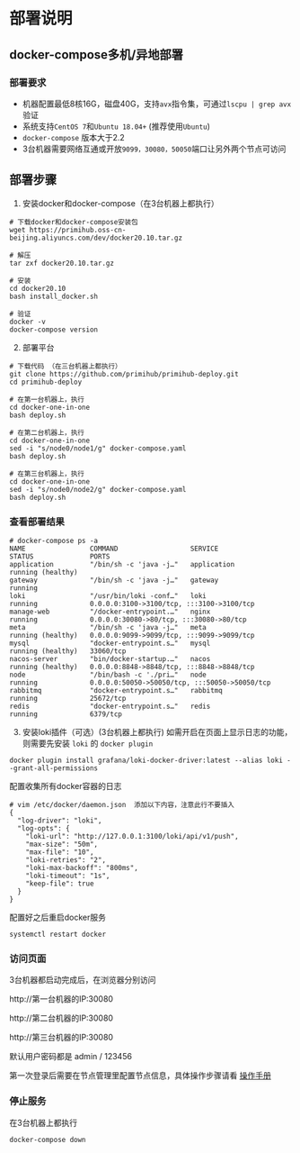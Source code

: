 # 部署说明

## docker-compose多机/异地部署
### 部署要求

* 机器配置最低8核16G，磁盘40G，支持`avx`指令集，可通过`lscpu | grep avx`验证
* 系统支持`CentOS 7`和`Ubuntu 18.04+` (推荐使用`Ubuntu`)
* `docker-compose` 版本大于2.2
* 3台机器需要网络互通或开放`9099，30080，50050`端口让另外两个节点可访问

## 部署步骤

1. 安装docker和docker-compose（在3台机器上都执行）

```shell
# 下载docker和docker-compose安装包
wget https://primihub.oss-cn-beijing.aliyuncs.com/dev/docker20.10.tar.gz

# 解压
tar zxf docker20.10.tar.gz

# 安装
cd docker20.10
bash install_docker.sh

# 验证
docker -v
docker-compose version
```

2. 部署平台 
```shell
# 下载代码 （在三台机器上都执行）
git clone https://github.com/primihub/primihub-deploy.git
cd primihub-deploy

# 在第一台机器上，执行
cd docker-one-in-one
bash deploy.sh

# 在第二台机器上，执行
cd docker-one-in-one
sed -i "s/node0/node1/g" docker-compose.yaml
bash deploy.sh

# 在第三台机器上，执行
cd docker-one-in-one
sed -i "s/node0/node2/g" docker-compose.yaml
bash deploy.sh
```

### 查看部署结果
```
# docker-compose ps -a
NAME                COMMAND                  SERVICE             STATUS              PORTS
application         "/bin/sh -c 'java -j…"   application         running (healthy)   
gateway             "/bin/sh -c 'java -j…"   gateway             running             
loki                "/usr/bin/loki -conf…"   loki                running             0.0.0.0:3100->3100/tcp, :::3100->3100/tcp
manage-web          "/docker-entrypoint.…"   nginx               running             0.0.0.0:30080->80/tcp, :::30080->80/tcp
meta                "/bin/sh -c 'java -j…"   meta                running (healthy)   0.0.0.0:9099->9099/tcp, :::9099->9099/tcp
mysql               "docker-entrypoint.s…"   mysql               running (healthy)   33060/tcp
nacos-server        "bin/docker-startup.…"   nacos               running (healthy)   0.0.0.0:8848->8848/tcp, :::8848->8848/tcp
node                "/bin/bash -c './pri…"   node                running             0.0.0.0:50050->50050/tcp, :::50050->50050/tcp
rabbitmq            "docker-entrypoint.s…"   rabbitmq            running             25672/tcp
redis               "docker-entrypoint.s…"   redis               running             6379/tcp
```

3. 安装loki插件（可选）(3台机器上都执行)
如需开启在页面上显示日志的功能，则需要先安装 `loki` 的 `docker plugin`

```shell
docker plugin install grafana/loki-docker-driver:latest --alias loki --grant-all-permissions
```

配置收集所有docker容器的日志
```shell
# vim /etc/docker/daemon.json  添加以下内容，注意此行不要插入
{
  "log-driver": "loki",
  "log-opts": {
    "loki-url": "http://127.0.0.1:3100/loki/api/v1/push",
    "max-size": "50m",
    "max-file": "10",
    "loki-retries": "2",
    "loki-max-backoff": "800ms", 
    "loki-timeout": "1s", 
    "keep-file": true
  }
}
```

配置好之后重启docker服务
```
systemctl restart docker
```


### 访问页面

3台机器都启动完成后，在浏览器分别访问

http://第一台机器的IP:30080

http://第二台机器的IP:30080

http://第三台机器的IP:30080

默认用户密码都是 admin / 123456

第一次登录后需要在节点管理里配置节点信息，具体操作步骤请看 [操作手册](https://m74hgjmt55.feishu.cn/file/boxcnXqmyAG9VpqjaCb7RP7Isjg)


### 停止服务

在3台机器上都执行
```shell
docker-compose down
```